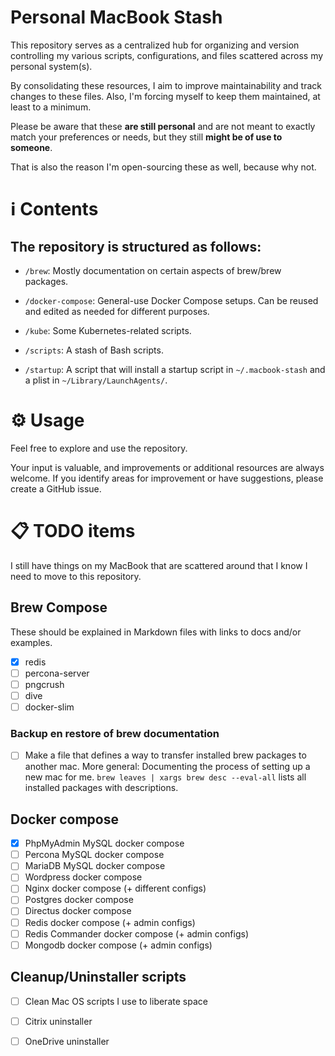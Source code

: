 # Personal MacBook Stash

This repository serves as a centralized hub for organizing and version controlling my various scripts, configurations, and files scattered across my personal system(s).

By consolidating these resources, I aim to improve maintainability and track changes to these files. Also, I'm forcing myself to keep them maintained, at least to a minimum.

Please be aware that these **are still personal** and are not meant to exactly match your preferences or needs, but they still **might be of use to someone**.

That is also the reason I'm open-sourcing these as well, because why not.

# ℹ️ Contents

## The repository is structured as follows:

- `/brew`: Mostly documentation on certain aspects of brew/brew packages.

- `/docker-compose`: General-use Docker Compose setups. Can be reused and edited as needed for different purposes.

- `/kube`: Some Kubernetes-related scripts.

- `/scripts`: A stash of Bash scripts.

- `/startup`: A script that will install a startup script in `~/.macbook-stash` and a plist in `~/Library/LaunchAgents/`.

# ⚙️ Usage

Feel free to explore and use the repository.

Your input is valuable, and improvements or additional resources are always welcome. If you identify areas for improvement or have suggestions, please create a GitHub issue.

# 📋 TODO items

I still have things on my MacBook that are scattered around that I know I need to move to this repository.

## Brew Compose
These should be explained in Markdown files with links to docs and/or examples.

- [x] redis
- [ ] percona-server
- [ ] pngcrush
- [ ] dive
- [ ] docker-slim

### Backup en restore of brew documentation
- [ ] Make a file that defines a way to transfer installed brew packages to another mac.
  More general: Documenting the process of setting up a new mac for me.
  ``brew leaves | xargs brew desc --eval-all`` lists all installed packages with descriptions.

## Docker compose

- [x] PhpMyAdmin MySQL docker compose
- [ ] Percona MySQL docker compose
- [ ] MariaDB MySQL docker compose
- [ ] Wordpress docker compose
- [ ] Nginx docker compose (+ different configs)
- [ ] Postgres docker compose
- [ ] Directus docker compose
- [ ] Redis docker compose  (+ admin configs)
- [ ] Redis Commander docker compose  (+ admin configs)
- [ ] Mongodb docker compose  (+ admin configs)

## Cleanup/Uninstaller scripts

- [ ] Clean Mac OS scripts I use to liberate space
- [ ] Citrix uninstaller
- [ ] OneDrive uninstaller

